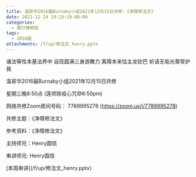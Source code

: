 ```yaml
---
title: 温哥华2016届Burnaby小组2021年12月15日共修-《净障修法文》
date: 2021-12-14 19:19:19-08:00
categories:
  - 慧灯禅修班
tags:
  - 2016届
attachments: /f/up/修法文_henry.pptx
---
```

诸法等性本基法界中 自现圆满三身游舞力 离障本来怙主龙钦巴 祈请无垢光尊常护我

温哥华2016届Burnaby小组2021年12月15日共修 

星期三晚6:50点 (莲师除疫心咒@6:50pm)

网络共修Zoom房间号码： 7789995278 (<https://zoom.us/j/7789995278>)

共修主题：《净障修法文》

参考资料：《净障修法文》

主持师兄：Henry圆信

串讲师兄: Henry圆信  

[本周串讲](/f/up/修法文_henry.pptx）